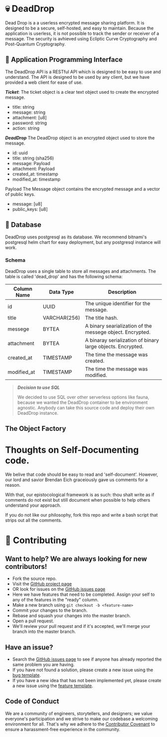 # 💀 DeadDrop
Dead Drop is a a userless encrypted message sharing platform. It is designed to be a secure, self-hosted, and easy to maintain. 
Because the application is userless, it is not possible to track the sender or receiver of a message. The security is avhieved using Ecliptic Curve Cryptography and Post-Quantum Cryptography.

## 🤖 Application Programming Interface
The DeadDrop API is a RESTful API which is designed to be easy to use and understand. The API is designed to be used by any client, but we have provided a web client for ease of use.

***Ticket***:
The ticket object is a clear text object used to create the encrypted message.
- title: string
- message: string
- attachment: [u8]
- password: string
- action: string

***DeadDrop***
The DeadDrop object is an encrypted object used to store the message.
- id: uuid
- title: string (sha256)
- message: Payload
- attachment: Payload
- created_at: timestamp
- modified_at: timestamp

Payload
The Message object contains the encrypted message and a vector of public keys.
- message: [u8]
- public_keys: [u8]



## 🐘 Database
DeadDrop uses postgresql as its database. We recommend bitnami's postgresql helm chart for easy deployment, but any postgresql instance will work.

### Schema
DeadDrop uses a single table to store all messages and attachments. The table is called 'dead_drop' and has the following schema:

| Column Name | Data Type | Description |
| ----------- | --------- | ----------- |
| id | UUID | The unique identifier for the message. |
| title | VARCHAR(256) | The title hash. |
| messege | BYTEA | A binary searialization of the messege object. Encrypted. |
| attachment | BYTEA | A binaray serialization of binary large objects. Encrypted.|
| created_at | TIMESTAMP | The time the message was created. |
| modified_at | TIMESTAMP | The time the message was modified. |


> ***Decision to use SQL***
>
> We decided to use SQL over other serverless options like fauna, because we wanted the DeadDrop container to be environment agnostic. Anybody can take this source code and deploy their own DeadDrop instance.


## The Object Factory




# Thoughts on Self-Documenting code.
We belive that code should be easy to read and 'self-document'. However, our lord and savior Brendan Eich graceiously gave us comments for a reason.

With that, our epistocological framework is as such: thou shalt write as if comments do not exist but still document when possible to help others understand your approach.

If you do not like our philosophy, fork this repo and write a bash script that strips out all the comments.



# 🛂 Contributing
## Want to help? We are always looking for new contributors!
- Fork the source repo.
- Visit the [GitHub project page](https://github.com/orgs/Artemis-Holdings/projects/3)
- OR look for issues on the [GitHub issues page](https://github.com/Artemis-Holdings/dead-drop/issues)
- Here we have features that need to be completed. Assign your self to any of the features in the "ready" column.
- Make a new branch using `git checkout -b <feature-name>`
- Commit your changes to the branch.
- Rebase and squash your changes into the master branch.
- Open a pull request.
- We'll review your pull request and if it's accepted, we'll merge your branch into the master branch.

## Have an issue?
- Search the [GitHub issues page](https://github.com/Artemis-Holdings/dead-drop/issues) to see if anyone has already reported the same problem you are having.
- If you have not found a solution, please create a new issue using the [bug template](https://github.com/TheMagicNacho/Silmarillion/issues/new?assignees=&labels=&template=bug_report.md&title=).
- If you have a new idea that has not been implemented yet, please create a new issue using the [feature template](https://github.com/TheMagicNacho/Silmarillion/issues/new?assignees=&labels=&template=feature_request.md&title=).

## Code of Conduct
We are a community of engineers, storytellers, and designers; we value everyone's participation and we strive to make our codebase a welcoming environment for all.
That's why we adhere to the [Contributor Covenant](https://www.contributor-covenant.org/) to ensure a harassment-free experience in the community. 